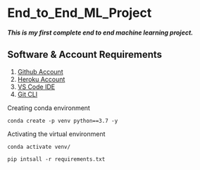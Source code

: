 # End_to_End_ML_Project
***This is my first complete end to end machine learning project.***

## Software & Account Requirements

1. [Github Account](https://github.com)
2. [Heroku Account](https://dashboard.heroku.com/login)
3. [VS Code IDE](https://code.visualstudio.com/download)
4. [Git CLI](https://git-scm.com/downloads)

Creating conda environment
```
conda create -p venv python==3.7 -y
```

Activating the virtual environment
```
conda activate venv/
```

```
pip intsall -r requirements.txt
```